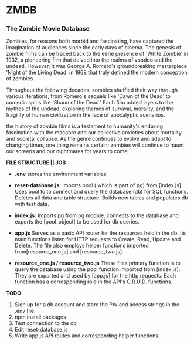 # ZMDB

### The Zombie Movie Database

Zombies, for reasons both morbid and fascinating, have captured the imagination of audiences since the early days of cinema. The genesis of zombie films can be traced back to the eerie presence of 'White Zombie' in 1932, a pioneering film that delved into the realms of voodoo and the undead. However, it was George A. Romero's groundbreaking masterpiece 'Night of the Living Dead' in 1968 that truly defined the modern conception of zombies.

Throughout the following decades, zombies shuffled their way through various iterations, from Romero's sequels like 'Dawn of the Dead' to comedic spins like 'Shaun of the Dead.' Each film added layers to the mythos of the undead, exploring themes of survival, morality, and the fragility of human civilization in the face of apocalyptic scenarios.

the history of zombie films is a testament to humanity's enduring fascination with the macabre and our collective anxieties about mortality and societal collapse. As the genre continues to evolve and adapt to changing times, one thing remains certain: zombies will continue to haunt our screens and our nightmares for years to come.

**FILE STRUCTURE || JOB**

- **.env** stores the environment variables

- **reset-database.js:** Imports pool ( which is part of pg) from [index.js]. Uses pool to to connect and query the database (db) for SQL functions. Deletes all data and table structure. Builds new tables and populates db with test data.

- **index.js:** Imports pg from pg module. connects to the database and exports the [pool_object] to be used for db queries.

- **app.js** Serves as a basic API router for the resources held in the db. Its main functions listen for HTTP requests to Create, Read, Update and Delete. The file also employs helper functions imported from[resource_one.js] and [resource_two.js].

- **resource_one.js / resource_two.js** These files primary function is to query the database using the pool function imported from [index.js]. They are exported and used by [app.js] for the http requests. Each function has a corresponding role in the API's C.R.U.D. functions.

**TODO**

1. Sign up for a db account and store the PW and access strings in the .env file
2. npm install packages
3. Test connection to the db
4. Edit reset-database.js
5. Write app.js API routes and corresponding helper functions.
